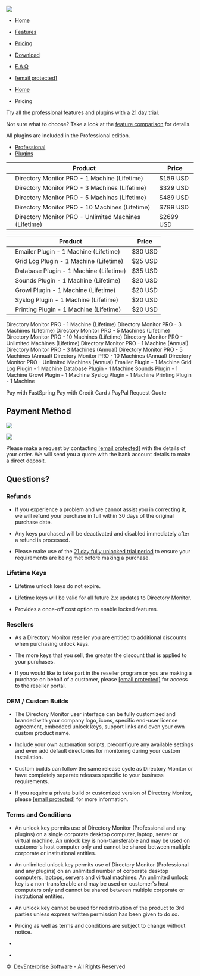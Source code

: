 [![](images/directorymonitorlogo.png)](https://directorymonitor.com/index.html)

* [Home](https://directorymonitor.com/index.html)
* [Features](https://directorymonitor.com/features.html)
* [Pricing](https://directorymonitor.com/pricing.html)
* [Download](https://directorymonitor.com/download.html)
* [F.A.Q](https://directorymonitor.com/faq.html)
* [\[email protected\]](https://directorymonitor.com/cdn-cgi/l/email-protection)

* [Home](https://directorymonitor.com/index.html)
* Pricing

Try all the professional features and plugins with a [21 day trial](https://directorymonitor.com/trial.html).

Not sure what to choose? Take a look at the [feature comparison](https://directorymonitor.com/compare.html) for details.

All plugins are included in the Professional edition.

* [Professional](#purchase-lifetime)
* [Plugins](#purchase-plugins)

|     | Product | Price |
| --- | --- | --- |
|     | Directory Monitor PRO - 1 Machine (Lifetime) | $159 USD |
|     | Directory Monitor PRO - 3 Machines (Lifetime) | $329 USD |
|     | Directory Monitor PRO - 5 Machines (Lifetime) | $489 USD |
|     | Directory Monitor PRO - 10 Machines (Lifetime) | $799 USD |
|     | Directory Monitor PRO - Unlimited Machines (Lifetime) | $2699 USD |

|     | Product | Price |
| --- | --- | --- |
|     | Emailer Plugin - 1 Machine (Lifetime) | $30 USD |
|     | Grid Log Plugin - 1 Machine (Lifetime) | $25 USD |
|     | Database Plugin - 1 Machine (Lifetime) | $35 USD |
|     | Sounds Plugin - 1 Machine (Lifetime) | $20 USD |
|     | Growl Plugin - 1 Machine (Lifetime) | $20 USD |
|     | Syslog Plugin - 1 Machine (Lifetime) | $20 USD |
|     | Printing Plugin - 1 Machine (Lifetime) | $20 USD |

             

Directory Monitor PRO - 1 Machine (Lifetime) Directory Monitor PRO - 3 Machines (Lifetime) Directory Monitor PRO - 5 Machines (Lifetime) Directory Monitor PRO - 10 Machines (Lifetime) Directory Monitor PRO - Unlimited Machines (Lifetime) Directory Monitor PRO - 1 Machine (Annual) Directory Monitor PRO - 3 Machines (Annual) Directory Monitor PRO - 5 Machines (Annual) Directory Monitor PRO - 10 Machines (Annual) Directory Monitor PRO - Unlimited Machines (Annual) Emailer Plugin - 1 Machine Grid Log Plugin - 1 Machine Database Plugin - 1 Machine Sounds Plugin - 1 Machine Growl Plugin - 1 Machine Syslog Plugin - 1 Machine Printing Plugin - 1 Machine

Pay with FastSpring Pay with Credit Card / PayPal Request Quote

Payment Method
--------------

![](images/paypal.png)

![](images/fastspring.png)

Please make a request by contacting [\[email protected\]](#) with the details of your order. We will send you a quote with the bank account details to make a direct deposit.

Questions?
----------

### Refunds

* If you experience a problem and we cannot assist you in correcting it, we will refund your purchase in full within 30 days of the original purchase date.
    
* Any keys purchased will be deactivated and disabled immediately after a refund is processed.
    
* Please make use of the [21 day fully unlocked trial period](https://directorymonitor.com/trial.html) to ensure your requirements are being met before making a purchase.
    

### Lifetime Keys

* Lifetime unlock keys do not expire.
    
* Lifetime keys will be valid for all future 2.x updates to Directory Monitor.
    
* Provides a once-off cost option to enable locked features.
    

### Resellers

* As a Directory Monitor reseller you are entitled to additional discounts when purchasing unlock keys.
    
* The more keys that you sell, the greater the discount that is applied to your purchases.
    
* If you would like to take part in the reseller program or you are making a purchase on behalf of a customer, please [\[email protected\]](https://directorymonitor.com/cdn-cgi/l/email-protection) for access to the reseller portal.
    

### OEM / Custom Builds

* The Directory Monitor user interface can be fully customized and branded with your company logo, icons, specific end-user license agreement, embedded unlock keys, support links and even your own custom product name.
    
* Include your own automation scripts, preconfigure any available settings and even add default directories for monitoring during your custom installation.
    
* Custom builds can follow the same release cycle as Directory Monitor or have completely separate releases specific to your business requirements.
    
* If you require a private build or customized version of Directory Monitor, please [\[email protected\]](https://directorymonitor.com/cdn-cgi/l/email-protection) for more information.
    

### Terms and Conditions

* An unlock key permits use of Directory Monitor (Professional and any plugins) on a single corporate desktop computer, laptop, server or virtual machine. An unlock key is non-transferable and may be used on customer's host computer only and cannot be shared between multiple corporate or institutional entities.
    
* An unlimited unlock key permits use of Directory Monitor (Professional and any plugins) on an unlimited number of corporate desktop computers, laptops, servers and virtual machines. An unlimited unlock key is a non-transferable and may be used on customer's host computers only and cannot be shared between multiple corporate or institutional entities.
    
* An unlock key cannot be used for redistribution of the product to 3rd parties unless express written permission has been given to do so.
    
* Pricing as well as terms and conditions are subject to change without notice.
    

* [](https://www.facebook.com/directorymonitor)
* [](https://twitter.com/directorymon)

©  [DevEnterprise Software](https://www.deventerprise.com/) - All Rights Reserved

[](#)